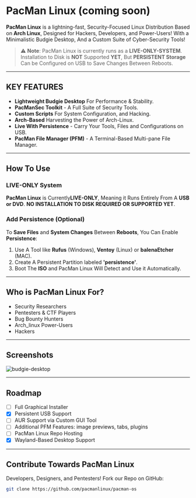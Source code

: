 # PacMan Linux (coming soon)
**PacMan Linux** is a lightning-fast, Security-Focused Linux Distribution Based on **Arch Linux**, Designed for Hackers, Developers, and Power-Users! With a Minimalistic Budgie Desktop, And a Custom Suite of Cyber-Security Tools!

> ⚠️ **Note**: PacMan Linux is currently runs as a **LIVE-ONLY-SYSTEM**. Installation to Disk is **NOT** Supported **YET**, But **PERSISTENT Storage** Can be Configured on USB to Save Changes Between Reboots. 

---

## KEY FEATURES

- **Lightweight Budgie Desktop** For Performance & Stability.
- **PacManSec Toolkit** - A Full Suite of Security Tools.
- **Custom Scripts** For System Configuration, and Hacking.
- **Arch-Based** Harvesting the Power of Arch-Linux.
- **Live With Persistence** - Carry Your Tools, Files and Configurations on USB.
- **PacMan File Manager (PFM)** - A Terminal-Based Multi-pane File Manager.

---

## How To Use

### LIVE-ONLY System
**PacMan Linux** is Currently**LIVE-ONLY**, Meaning it Runs Entirely From A **USB or DVD**. **NO INSTALLATION TO DISK REQUIRED OR SUPPORTED YET**.

### Add Persistence (Optional)

To **Save Files** and **System Changes** Between **Reboots**, You Can Enable **Persistence**:

1. Use A Tool like **Rufus** (Windows), **Ventoy** (Linux) or **balenaEtcher** (MAC).
2. Create A Persistent Partition labeled **'persistence'**.
3. Boot The **ISO** and PacMan Linux Will Detect and Use it Automatically.

---

## Who is PacMan Linux For?

- Security Researchers
- Pentesters & CTF Players
- Bug Bounty Hunters
- Arch_linux Power-Users
- Hackers

---

## Screenshots

![budgie-desktop](https://github.com/user-attachments/assets/3c4f9b46-f78b-4124-b3d6-0a54faddc581)


---

## Roadmap

- [ ] Full Graphical Installer
- [x] Persistent USB Support
- [ ] AUR Support via Custom GUI Tool
- [ ] Additional PFM Features: image previews, tabs, plugins
- [ ] PacMan Linux Repo Hosting
- [x] Wayland-Based Desktop Support

---

## Contribute Towards PacMan Linux

Developers, Designers, and Pentesters! Fork our Repo on GitHub:

```bash
git clone https://github.com/pacmanlinux/pacman-os




